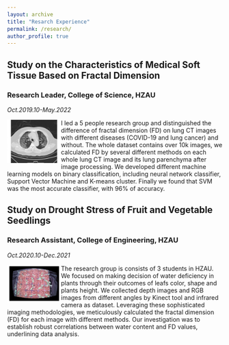 ```yaml
---
layout: archive
title: "Resarch Experience"
permalink: /research/
author_profile: true
---
```


## Study on the Characteristics of Medical Soft Tissue Based on Fractal Dimension
### Research Leader, College of Science, HZAU
_Oct.2019.10-May.2022_

<img align="left" src="/images/pCT491.jpg" style="width:25%">

I led a 5 people research group and distinguished the difference of fractal dimension (FD) on lung CT images with different diseases (COVID-19 and lung cancer) and without. The whole dataset contains over 10k images, we calculated FD by several different methods on each whole lung CT image and its lung parenchyma after image processing. We developed different machine learning models on binary classification, including neural network classifier, Support Vector Machine and K-means cluster. Finally we found that SVM was the most accurate classifier, with 96% of accuracy.


## Study on Drought Stress of Fruit and Vegetable Seedlings 
### Research Assistant, College of Engineering, HZAU
_Oct.2020.10-Dec.2021_

<img align="left" src="/images/depbg1-1.jpg" style="width:25%">

The research group is consists of 3 students in HZAU. We focused on making decision of water deficiency in plants through their outcomes of leafs color, shape and plants height. We collected depth images and RGB images from different angles by Kinect tool and infrared camera as dataset. Leveraging these sophisticated imaging methodologies, we meticulously calculated the fractal dimension (FD) for each image with different methods. Our investigation was to establish robust correlations between water content and FD values, underlining data analysis.
